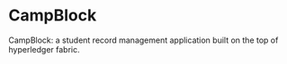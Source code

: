 # CampBlock
CampBlock: a student record management application built on the top of hyperledger fabric.
